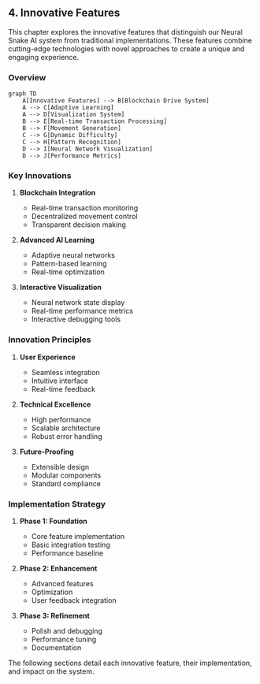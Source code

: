 ## 4. Innovative Features

This chapter explores the innovative features that distinguish our Neural Snake AI system from traditional implementations. These features combine cutting-edge technologies with novel approaches to create a unique and engaging experience.

### Overview

```mermaid
graph TD
    A[Innovative Features] --> B[Blockchain Drive System]
    A --> C[Adaptive Learning]
    A --> D[Visualization System]
    B --> E[Real-time Transaction Processing]
    B --> F[Movement Generation]
    C --> G[Dynamic Difficulty]
    C --> H[Pattern Recognition]
    D --> I[Neural Network Visualization]
    D --> J[Performance Metrics]
```

### Key Innovations

1. **Blockchain Integration**
   - Real-time transaction monitoring
   - Decentralized movement control
   - Transparent decision making

2. **Advanced AI Learning**
   - Adaptive neural networks
   - Pattern-based learning
   - Real-time optimization

3. **Interactive Visualization**
   - Neural network state display
   - Real-time performance metrics
   - Interactive debugging tools

### Innovation Principles

1. **User Experience**
   - Seamless integration
   - Intuitive interface
   - Real-time feedback

2. **Technical Excellence**
   - High performance
   - Scalable architecture
   - Robust error handling

3. **Future-Proofing**
   - Extensible design
   - Modular components
   - Standard compliance

### Implementation Strategy

1. **Phase 1: Foundation**
   - Core feature implementation
   - Basic integration testing
   - Performance baseline

2. **Phase 2: Enhancement**
   - Advanced features
   - Optimization
   - User feedback integration

3. **Phase 3: Refinement**
   - Polish and debugging
   - Performance tuning
   - Documentation

The following sections detail each innovative feature, their implementation, and impact on the system. 
